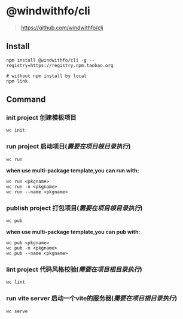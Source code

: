 # @windwithfo/cli
> https://github.com/windwithfo/cli


## Install

```
npm install @windwithfo/cli -g --registry=https://registry.npm.taobao.org

# without npm install by local
npm link
```

## Command
### init project 创建模板项目

```
wc init
```

### run project 启动项目(***需要在项目根目录执行***)

```
wc run
```
**when use multi-package template,you can run with:**

```
wc run <pkgname>
wc run -n <pkgname>
wc run --name <pkgname>
```

### publish project 打包项目(***需要在项目根目录执行***)

```
wc pub
```
**when use multi-package template,you can pub with:**

```
wc pub <pkgname>
wc pub -n <pkgname>
wc pub --name <pkgname>
```
### lint project 代码风格校验(***需要在项目根目录执行***)

```
wc lint
```

### run vite server 启动一个vite的服务器(***需要在项目根目录执行***)

```
wc serve
```